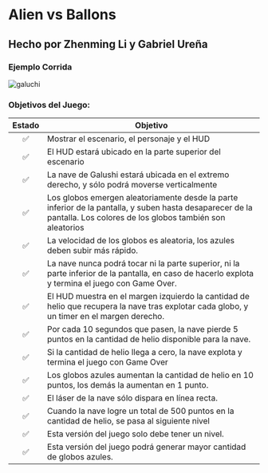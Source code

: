# Alien vs Ballons

## Hecho por Zhenming Li y Gabriel Ureña

### Ejemplo Corrida

<img src="https://s8.gifyu.com/images/galu.gif" alt="galuchi"  />

### Objetivos del Juego:
Estado | Objetivo
:------------: | -------------
✅ | Mostrar el escenario, el personaje y el HUD
✅ | El HUD estará ubicado en la parte superior del escenario
✅ | La nave de Galushi estará ubicada en el extremo derecho, y sólo podrá moverse verticalmente
✅ | Los globos emergen aleatoriamente desde la parte inferior de la pantalla, y suben hasta desaparecer de la pantalla. Los colores de los globos también son aleatorios
✅ | La velocidad de los globos es aleatoria, los azules deben subir más rápido.
✅ | La nave nunca podrá tocar ni la parte superior, ni la parte inferior de la pantalla, en caso de hacerlo explota y termina el juego con Game Over.
✅ | El HUD muestra en el margen izquierdo la cantidad de helio que recupera la nave tras explotar cada globo, y un timer en el margen derecho.
✅ | Por cada 10 segundos que pasen, la nave pierde 5 puntos en la cantidad de helio disponible para la nave.
✅ | Si la cantidad de helio llega a cero, la nave explota y termina el juego con Game Over
✅ | Los globos azules aumentan la cantidad de helio en 10 puntos, los demás la aumentan en 1 punto.
✅ | El láser de la nave sólo dispara en línea recta. 
✅ | Cuando la nave logre un total de 500 puntos en la cantidad de helio, se pasa al siguiente nivel
✅ | Esta versión del juego solo debe tener un nivel.
✅ | Esta versión del juego podrá generar mayor cantidad de globos azules.
